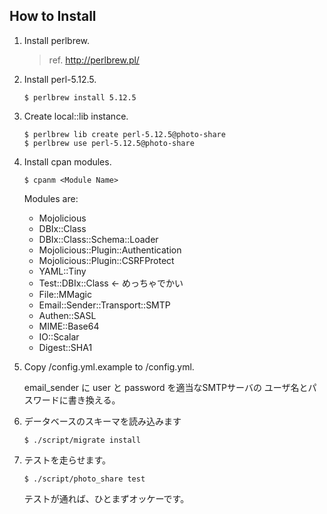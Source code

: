 How to Install
--------

1.  Install perlbrew.

    >   ref. <http://perlbrew.pl/>

2.  Install perl-5.12.5.

        $ perlbrew install 5.12.5

3.  Create local::lib instance.

        $ perlbrew lib create perl-5.12.5@photo-share
        $ perlbrew use perl-5.12.5@photo-share
        
4.  Install cpan modules.

        $ cpanm <Module Name>

    Modules are:

    -   Mojolicious
    -   DBIx::Class
    -   DBIx::Class::Schema::Loader
    -   Mojolicious::Plugin::Authentication
    -   Mojolicious::Plugin::CSRFProtect
    -   YAML::Tiny
    -   Test::DBIx::Class   <- めっちゃでかい
    -   File::MMagic
    -   Email::Sender::Transport::SMTP
    -   Authen::SASL
    -   MIME::Base64
    -   IO::Scalar
    -   Digest::SHA1

5.  Copy /config.yml.example to /config.yml.

    email_sender に user と password を適当なSMTPサーバの
    ユーザ名とパスワードに書き換える。
    
6.  データベースのスキーマを読み込みます

        $ ./script/migrate install
    
6.  テストを走らせます。

        $ ./script/photo_share test
        
    テストが通れば、ひとまずオッケーです。
